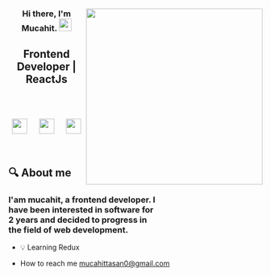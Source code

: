 <div align='center'>
<img src="https://user-images.githubusercontent.com/88967412/165058142-fb6512d6-17ab-4c60-8d16-f1385160089b.gif" align="right" width="350" >


### Hi there, I'm Mucahit. <img src="https://media.giphy.com/media/hvRJCLFzcasrR4ia7z/giphy.gif" width="25px">

## Frontend Developer | ReactJs

<br />
<br />

<p align='center'>
<a href="https://www.linkedin.com/in/mucahittasan"><img height="30" src="https://raw.githubusercontent.com/peterthehan/peterthehan/master/assets/linkedin.svg"></a>&nbsp;&nbsp; &nbsp;&nbsp;
<a href="https://www.linkedin.com/in/mucahittasan"><img height="30" src="https://raw.githubusercontent.com/hussainweb/hussainweb/main/icons/instagram.png"></a>&nbsp;&nbsp; &nbsp;&nbsp;
<a href="https://twitter.com/MurattTasan"><img height="30" src="https://raw.githubusercontent.com/peterthehan/peterthehan/master/assets/twitter.svg"></a>

 </p>
</div>

<br />

## 🔍 About me

### <p style="width:300px">I'am mucahit, a frontend developer. I have been interested in software for 2 years and decided to progress in the field of web development.
</p>

- 💡 Learning Redux 

- How to reach me [mucahittasan0@gmail.com](mailto:mucahittasan0@gmail.com)
